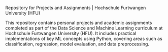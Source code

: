 Repository for Projects and Assignments | Hochschule Furtwangen University (HFU)

This repository contains personal projects and academic assignments completed as part of the Data Science and Machine Learning curriculum at Hochschule Furtwangen University (HFU).
It includes practical implementations of key ML concepts using Python, covering areas such as classification, regression, model evaluation, and data preprocessing.
